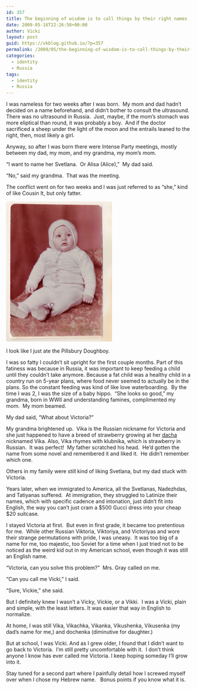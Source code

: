 ```yaml
---
id: 357
title: The beginning of wisdom is to call things by their right names
date: 2009-05-16T22:26:58+00:00
author: Vicki
layout: post
guid: https://vkblog.github.io/?p=357
permalink: /2009/05/the-beginning-of-wisdom-is-to-call-things-by-their-right-names/
categories:
  - identity
  - Russia
tags:
  - identity
  - Russia
---
```

I was nameless for two weeks after I was born.  My mom and dad hadn&#8217;t decided on a name beforehand, and didn&#8217;t bother to consult the ultrasound.  There was no ultrasound in Russia.  Just, maybe, if the mom&#8217;s stomach was more eliptical than round, it was probably a boy.  And if the doctor sacrificed a sheep under the light of the moon and the entrails leaned to the right, then, most likely a girl.

Anyway, so after I was born there were Intense Party meetings, mostly between my dad, my mom, and my grandma, my mom&#8217;s mom.

&#8220;I want to name her Svetlana.  Or Alisa (Alice),&#8221;  My dad said.

&#8220;No,&#8221; said my grandma.  That was the meeting.

The conflict went on for two weeks and I was just referred to as &#8220;she,&#8221; kind of like Cousin It, but only fatter.

<div id="attachment_358" style="width: 299px" class="wp-caption aligncenter">
  <a href="https://raw.githubusercontent.com/vkblog/vkblog.github.io/master/public/img/2009/05/scan0002.jpg"><img class="size-full wp-image-358" title="scan0002" src="https://raw.githubusercontent.com/vkblog/vkblog.github.io/master/public/img/2009/05/scan0002.jpg" alt="scan0002" width="289" height="382" /></a>
  
  <p class="wp-caption-text">
    I look like I just ate the Pillsbury Doughboy.
  </p>
</div>

<p style="text-align: left;">
  I was so fatty I couldn&#8217;t sit upright for the first couple months. Part of this fatiness was because in Russia, it was important to keep feeding a child until they couldn&#8217;t take anymore. Because a fat child was a healthy child in a country run on 5-year plans, where food never seemed to actually be in the plans. So the constant feeding was kind of like love waterboarding.  By the time I was 2, I was the size of a baby hippo.  &#8220;She looks so good,&#8221; my grandma, born in WWII and understanding famines, complimented my mom.  My mom beamed.
</p>

<p style="text-align: left;">
  My dad said, &#8220;What about Victoria?&#8221;
</p>

<p style="text-align: left;">
  My grandma brightened up.  Vika is the Russian nickname for Victoria and she just happened to have a breed of strawberry growing at her <a href="http://en.wikipedia.org/wiki/Dacha">dacha</a> nicknamed Vika. Also, Vika rhymes with klubnika, which is strawberry in Russian.  It was perfect!  My father scratched his head.  He&#8217;d gotten the name from some novel and remembered it and liked it.  He didn&#8217;t remember which one.
</p>

<p style="text-align: left;">
  Others in my family were still kind of liking Svetlana, but my dad stuck with Victoria.
</p>

<p style="text-align: left;">
  Years later, when we immigrated to America, all the Svetlanas, Nadezhdas, and Tatiyanas suffered.  At immigration, they struggled to Latinize their names, which with specific cadence and intonation, just didn&#8217;t fit into English, the way you can&#8217;t just cram a $500 Gucci dress into your cheap $20 suitcase.
</p>

<p style="text-align: left;">
  I stayed Victoria at first.  But even in first grade, it became too pretentious for me.  While other Russian Viktoria, Viktoriya, and Victoriyas and wore their strange permutations with pride, I was uneasy.  It was too big of a name for me, too majestic, too Soviet for a time when I just tried not to be noticed as the weird kid out in my American school, even though it was still an English name.
</p>

<p style="text-align: left;">
  &#8220;Victoria, can you solve this problem?&#8221;  Mrs. Gray called on me.
</p>

<p style="text-align: left;">
  &#8220;Can you call me Vicki,&#8221; I said.
</p>

<p style="text-align: left;">
  &#8220;Sure, Vickie,&#8221; she said.
</p>

<p style="text-align: left;">
  But I definitely knew I wasn&#8217;t a Vicky, Vickie, or a Vikki.  I was a Vicki, plain and simple, with the least letters. It was easier that way in English to normalize.
</p>

<p style="text-align: left;">
  At home, I was still Vika, Vikachka, Vikanka, Vikushenka, Vikusenka (my dad&#8217;s name for me,) and dochenka (diminutive for daughter.)
</p>

<p style="text-align: left;">
  But at school, I was Vicki. And as I grew older, I found that I didn&#8217;t want to go back to Victoria.  I&#8217;m still pretty uncomfortable with it.  I don&#8217;t think anyone I know has ever called me Victoria. I keep hoping someday I&#8217;ll grow into it.
</p>

<p style="text-align: left;">
  <p style="text-align: left;">
    Stay tuned for a second part where I painfully detail how I screwed myself over when I chose my Hebrew name.   Bonus points if you know what it is.
  </p>
  
  <p style="text-align: left;">